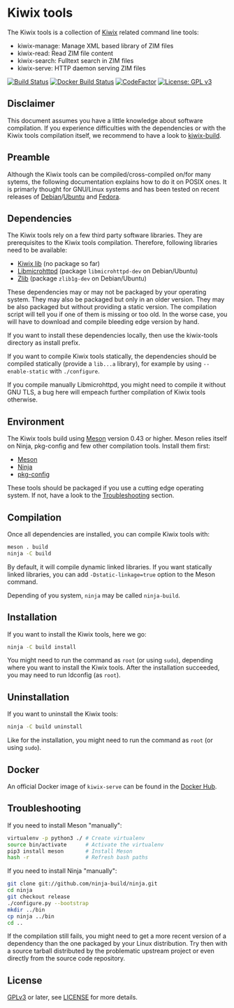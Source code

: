 Kiwix tools
===========

The Kiwix tools is a collection of [Kiwix](https://kiwix.org) related
command line tools:
* kiwix-manage: Manage XML based library of ZIM files
* kiwix-read: Read ZIM file content
* kiwix-search: Fulltext search in ZIM files
* kiwix-serve: HTTP daemon serving ZIM files

[![Build Status](https://travis-ci.org/kiwix/kiwix-tools.svg?branch=master)](https://travis-ci.org/kiwix/kiwix-tools)
[![Docker Build Status](https://img.shields.io/docker/build/kiwix/kiwix-serve)](https://hub.docker.com/r/kiwix/kiwix-serve)
[![CodeFactor](https://www.codefactor.io/repository/github/kiwix/kiwix-tools/badge)](https://www.codefactor.io/repository/github/kiwix/kiwix-tools)
[![License: GPL v3](https://img.shields.io/badge/License-GPLv3-blue.svg)](https://www.gnu.org/licenses/gpl-3.0)

Disclaimer
----------

This document assumes you have a little knowledge about software
compilation. If you experience difficulties with the dependencies or
with the Kiwix tools compilation itself, we recommend to have a look
to [kiwix-build](https://github.com/kiwix/kiwix-build).

Preamble
--------

Although the Kiwix tools can be compiled/cross-compiled on/for many
sytems, the following documentation explains how to do it on POSIX
ones. It is primarly thought for GNU/Linux systems and has been tested
on recent releases of
[Debian](https://debian.org)/[Ubuntu](https://ubuntu.com) and
[Fedora](https://getfedora.org).

Dependencies
------------

The Kiwix tools rely on a few third party software libraries. They are
prerequisites to the Kiwix tools compilation. Therefore, following
libraries need to be available:
* [Kiwix lib](https://github.com/kiwix/kiwix-lib) (no package so far)
* [Libmicrohttpd](https://www.gnu.org/software/libmicrohttpd/)
  (package `libmicrohttpd-dev` on Debian/Ubuntu)
* [Zlib](https://www.zlib.net/) (package `zlib1g-dev` on Debian/Ubuntu)

These dependencies may or may not be packaged by your operating
system. They may also be packaged but only in an older version. They
may be also packaged but without providing a static version. The
compilation script will tell you if one of them is missing or too old.
In the worse case, you will have to download and compile bleeding edge
version by hand.

If you want to install these dependencies locally, then use the
kiwix-tools directory as install prefix.

If you want to compile Kiwix tools statically, the dependencies should
be compiled statically (provide a `lib...a` library), for example by
using `--enable-static` with `./configure`.

If you compile manually Libmicrohttpd, you might need to compile it
without GNU TLS, a bug here will empeach further compilation of Kiwix
tools otherwise.

Environment
-------------

The Kiwix tools build using [Meson](http://mesonbuild.com/) version
0.43 or higher. Meson relies itself on Ninja, pkg-config and few other
compilation tools. Install them first:
* [Meson](http://mesonbuild.com/)
* [Ninja](https://ninja-build.org/)
* [pkg-config](https://www.freedesktop.org/wiki/Software/pkg-config/)

These tools should be packaged if you use a cutting edge operating
system. If not, have a look to the [Troubleshooting](#Troubleshooting)
section.

Compilation
-----------

Once all dependencies are installed, you can compile Kiwix tools with:
```bash
meson . build
ninja -C build
```

By default, it will compile dynamic linked libraries. If you want
statically linked libraries, you can add `-Dstatic-linkage=true`
option to the Meson command.

Depending of you system, `ninja` may be called `ninja-build`.

Installation
------------

If you want to install the Kiwix tools, here we go:
```bash
ninja -C build install
```

You might need to run the command as `root` (or using `sudo`),
depending where you want to install the Kiwix tools. After the
installation succeeded, you may need to run ldconfig (as `root`).

Uninstallation
------------

If you want to uninstall the Kiwix tools:
```bash
ninja -C build uninstall
```

Like for the installation, you might need to run the command as `root`
(or using `sudo`).

Docker
------

An official Docker image of `kiwix-serve` can be found in the [Docker Hub](https://hub.docker.com/r/kiwix/kiwix-serve).

Troubleshooting
---------------

If you need to install Meson "manually":
```bash
virtualenv -p python3 ./ # Create virtualenv
source bin/activate      # Activate the virtualenv
pip3 install meson       # Install Meson
hash -r                  # Refresh bash paths
```

If you need to install Ninja "manually":
```bash
git clone git://github.com/ninja-build/ninja.git
cd ninja
git checkout release
./configure.py --bootstrap
mkdir ../bin
cp ninja ../bin
cd ..
```

If the compilation still fails, you might need to get a more recent
version of a dependency than the one packaged by your Linux
distribution. Try then with a source tarball distributed by the
problematic upstream project or even directly from the source code
repository.

License
-------

[GPLv3](https://www.gnu.org/licenses/gpl-3.0) or later, see
[LICENSE](LICENSE) for more details.
